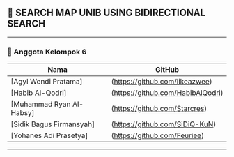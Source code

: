 
## 🚀 SEARCH MAP UNIB USING BIDIRECTIONAL SEARCH

---

### 👥 Anggota Kelompok 6
| Nama | GitHub |
|------|--------|
| [Agyl Wendi Pratama] | (https://github.com/likeazwee) |
| [Habib Al-Qodri] | (https://github.com/HabibAlQodri) |
| [Muhammad Ryan Al-Habsy] | (https://github.com/Starcres) |
| [Sidik Bagus Firmansyah] | (https://github.com/SiDiQ-KuN) |
| [Yohanes Adi Prasetya]| (https://github.com/Feuriee) |

---
